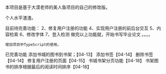 本项目是基于大漠老师的美人鱼项目的自己的修改版。

个人水平渣渣。

目前待完善功能：
    2、修复用户注册的功能
    4、实现用户注册的前后台交互
    5、内容检索
    6、修改字体
    7、登入检测 
    做完以上功能就，开始书写毕业论文
    。。。。

    增加项目中TypeScript的使用。
已完善功能
    添加书城的图书到书架；【04-13】
    添加书签【04-14】
    删除书签【04-14】
    修复用户注册的页面【04-15】
    书城书架分页功能【04-18】
    书架图书的排序根据最后的阅读时间排序【04-18】
